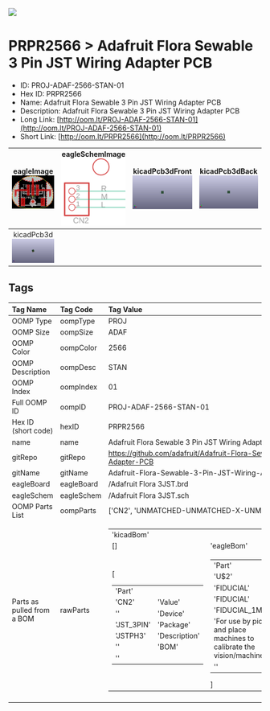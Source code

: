 


  
![][im]
# PRPR2566 > Adafruit Flora Sewable 3 Pin JST Wiring Adapter PCB

- ID: PROJ-ADAF-2566-STAN-01
- Hex ID: PRPR2566
- Name: Adafruit Flora Sewable 3 Pin JST Wiring Adapter PCB
- Description: Adafruit Flora Sewable 3 Pin JST Wiring Adapter PCB
- Long Link: [http://oom.lt/PROJ-ADAF-2566-STAN-01](http://oom.lt/PROJ-ADAF-2566-STAN-01)
- Short Link: [http://oom.lt/PRPR2566](http://oom.lt/PRPR2566)
  

|eagleImage<br>[![](https://raw.githubusercontent.com/oomlout/oomlout_OOMP_projects_V2/main/PROJ/ADAF/2566/STAN/01/eagleImage_140.png)](https://github.com/oomlout/oomlout_OOMP_projects_V2/tree/main/PROJ/ADAF/2566/STAN/01/eagleImage.png)|eagleSchemImage<br>[![](https://raw.githubusercontent.com/oomlout/oomlout_OOMP_projects_V2/main/PROJ/ADAF/2566/STAN/01/eagleSchemImage_140.png)](https://github.com/oomlout/oomlout_OOMP_projects_V2/tree/main/PROJ/ADAF/2566/STAN/01/eagleSchemImage.png)|kicadPcb3dFront<br>[![](https://raw.githubusercontent.com/oomlout/oomlout_OOMP_projects_V2/main/PROJ/ADAF/2566/STAN/01/kicadPcb3dFront_140.png)](https://github.com/oomlout/oomlout_OOMP_projects_V2/tree/main/PROJ/ADAF/2566/STAN/01/kicadPcb3dFront.png)|kicadPcb3dBack<br>[![](https://raw.githubusercontent.com/oomlout/oomlout_OOMP_projects_V2/main/PROJ/ADAF/2566/STAN/01/kicadPcb3dBack_140.png)](https://github.com/oomlout/oomlout_OOMP_projects_V2/tree/main/PROJ/ADAF/2566/STAN/01/kicadPcb3dBack.png)|
| :---: | :---: | :---: | :---: |
|kicadPcb3d<br>[![](https://raw.githubusercontent.com/oomlout/oomlout_OOMP_projects_V2/main/PROJ/ADAF/2566/STAN/01/kicadPcb3d_140.png)](https://github.com/oomlout/oomlout_OOMP_projects_V2/tree/main/PROJ/ADAF/2566/STAN/01/kicadPcb3d.png)||||

## Tags
  

|Tag Name|Tag Code|Tag Value|
| :--- | :--- | :--- |
|OOMP Type|oompType|PROJ|
|OOMP Size|oompSize|ADAF|
|OOMP Color|oompColor|2566|
|OOMP Description|oompDesc|STAN|
|OOMP Index|oompIndex|01|
|Full OOMP ID|oompID|PROJ-ADAF-2566-STAN-01|
|Hex ID (short code)|hexID|PRPR2566|
|name|name|Adafruit Flora Sewable 3 Pin JST Wiring Adapter PCB|
|gitRepo|gitRepo|https://github.com/adafruit/Adafruit-Flora-Sewable-3-Pin-JST-Wiring-Adapter-PCB|
|gitName|gitName|Adafruit-Flora-Sewable-3-Pin-JST-Wiring-Adapter-PCB|
|eagleBoard|eagleBoard|/Adafruit Flora 3JST.brd|
|eagleSchem|eagleSchem|/Adafruit Flora 3JST.sch|
|OOMP Parts List|oompParts|['CN2', 'UNMATCHED-UNMATCHED-X-UNMATCHED-01']|
|Parts as pulled from a BOM|rawParts|<table><tr><td>'kicadBom'</td></tr><tr><td> []</td><td> 'eagleBom'</td></tr><tr><td> [<table><tr><td>'Part'</td></tr><tr><td> 'CN2'</td><td> 'Value'</td></tr><tr><td> ''</td><td> 'Device'</td></tr><tr><td> 'JST_3PIN'</td><td> 'Package'</td></tr><tr><td> 'JSTPH3'</td><td> 'Description'</td></tr><tr><td> ''</td><td> 'BOM'</td></tr><tr><td> ''</td></tr></table></td><td> <table><tr><td>'Part'</td></tr><tr><td> 'U$2'</td><td> 'Value'</td></tr><tr><td> 'FIDUCIAL'</td><td> 'Device'</td></tr><tr><td> 'FIDUCIAL'</td><td> 'Package'</td></tr><tr><td> 'FIDUCIAL_1MM'</td><td> 'Description'</td></tr><tr><td> 'For use by pick and place machines to calibrate the vision/machine</td><td> 1mm'</td><td> 'BOM'</td></tr><tr><td> ''</td></tr></table>]</td></tr></table>|
||||



[im]: PROJ/ADAF/2566/STAN/01/kicadPcb3d_450.png
